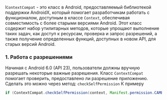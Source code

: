 l`ContextCompat` - это класс в Android, предоставляемый библиотекой поддержки AndroidX, который помогает разработчикам работать с функционалом, доступным в классе `Context`, обеспечивая совместимость с более старыми версиями Android. Этот класс содержит набор утилитарных методов, которые упрощают выполнение таких задач, как доступ к ресурсам, проверка и запрос разрешений, а также получение определенных функций, доступных в новом API, для старых версий Android.

### 1. **Работа с разрешениями**
Начиная с Android 6.0 (API 23), пользователи должны вручную разрешать некоторые важные разрешения. Класс `ContextCompat` помогает проверить, предоставлено ли разрешение приложению.
Сделать это можно через метод:
`checkSelfPermission`
К примеру 

```Java
if (ContextCompat.checkSelfPermission(context, Manifest.permission.CAMERA) == PackageManager.PERMISSION_GRANTED) { // Камера разрешена, можно использовать функционал } else { // Разрешение не предоставлено, нужно запросить }
```
